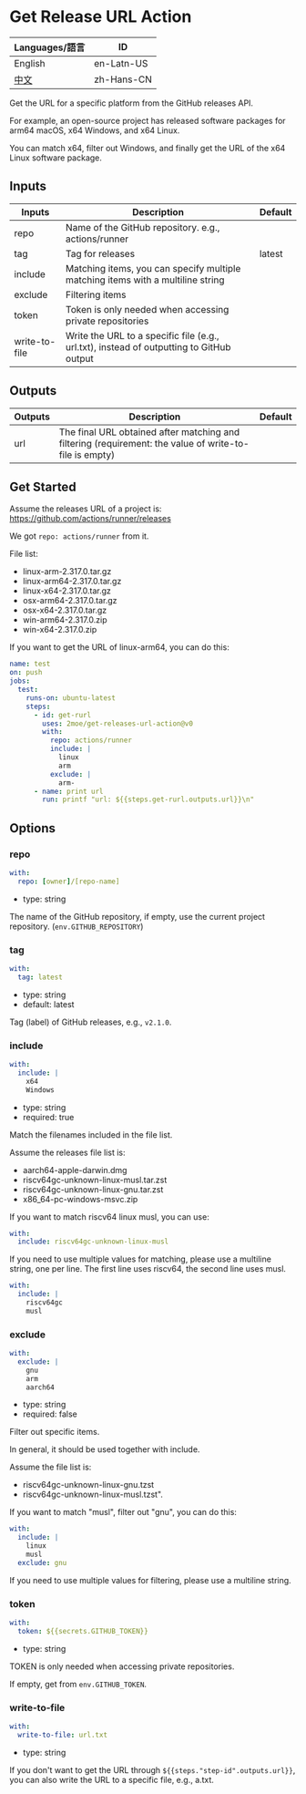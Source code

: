 # Get Release URL Action

| Languages/語言              | ID         |
| --------------------------- | ---------- |
| English                     | en-Latn-US |
| [中文](./docs/Readme-zh.md) | zh-Hans-CN |

Get the URL for a specific platform from the GitHub releases API.

For example, an open-source project has released software packages for arm64 macOS, x64 Windows, and x64 Linux.

You can match x64, filter out Windows, and finally get the URL of the x64 Linux software package.

## Inputs

| Inputs        | Description                                                                              | Default |
| ------------- | ---------------------------------------------------------------------------------------- | ------- |
| repo          | Name of the GitHub repository. e.g., actions/runner                                      |         |
| tag           | Tag for releases                                                                         | latest  |
| include       | Matching items, you can specify multiple matching items with a multiline string          |         |
| exclude       | Filtering items                                                                          |         |
| token         | Token is only needed when accessing private repositories                                 |         |
| write-to-file | Write the URL to a specific file (e.g., url.txt), instead of outputting to GitHub output |         |

## Outputs

| Outputs | Description                                                                                            | Default |
| ------- | ------------------------------------------------------------------------------------------------------ | ------- |
| url     | The final URL obtained after matching and filtering (requirement: the value of write-to-file is empty) |         |

## Get Started

Assume the releases URL of a project is: <https://github.com/actions/runner/releases>

We got `repo: actions/runner` from it.

File list:

- linux-arm-2.317.0.tar.gz
- linux-arm64-2.317.0.tar.gz
- linux-x64-2.317.0.tar.gz
- osx-arm64-2.317.0.tar.gz
- osx-x64-2.317.0.tar.gz
- win-arm64-2.317.0.zip
- win-x64-2.317.0.zip

If you want to get the URL of linux-arm64, you can do this:

```yaml
name: test
on: push
jobs:
  test:
    runs-on: ubuntu-latest
    steps:
      - id: get-rurl
        uses: 2moe/get-releases-url-action@v0
        with:
          repo: actions/runner
          include: |
            linux
            arm
          exclude: |
            arm-
      - name: print url
        run: printf "url: ${{steps.get-rurl.outputs.url}}\n"
```

## Options

### repo

```yaml
with:
  repo: [owner]/[repo-name]
```

- type: string

The name of the GitHub repository, if empty, use the current project repository. (`env.GITHUB_REPOSITORY`)

### tag

```yaml
with:
  tag: latest
```

- type: string
- default: latest

Tag (label) of GitHub releases, e.g., `v2.1.0`.

### include

```yaml
with:
  include: |
    x64
    Windows
```

- type: string
- required: true

Match the filenames included in the file list.

Assume the releases file list is:

- aarch64-apple-darwin.dmg
- riscv64gc-unknown-linux-musl.tar.zst
- riscv64gc-unknown-linux-gnu.tar.zst
- x86_64-pc-windows-msvc.zip

If you want to match riscv64 linux musl, you can use:

```yaml
with:
  include: riscv64gc-unknown-linux-musl
```

If you need to use multiple values for matching, please use a multiline string, one per line.
The first line uses riscv64, the second line uses musl.

```yaml
with:
  include: |
    riscv64gc
    musl
```

### exclude

```yaml
with:
  exclude: |
    gnu
    arm
    aarch64
```

- type: string
- required: false

Filter out specific items.

In general, it should be used together with include.

Assume the file list is:

- riscv64gc-unknown-linux-gnu.tzst
- riscv64gc-unknown-linux-musl.tzst".

If you want to match "musl", filter out "gnu", you can do this:

```yaml
with:
  include: |
    linux
    musl
  exclude: gnu
```

If you need to use multiple values for filtering, please use a multiline string.

### token

```yaml
with:
  token: ${{secrets.GITHUB_TOKEN}}
```

- type: string

TOKEN is only needed when accessing private repositories.

If empty, get from `env.GITHUB_TOKEN`.

### write-to-file

```yaml
with:
  write-to-file: url.txt
```

- type: string

If you don't want to get the URL through `${{steps."step-id".outputs.url}}`, you can also write the URL to a specific file, e.g., a.txt.
